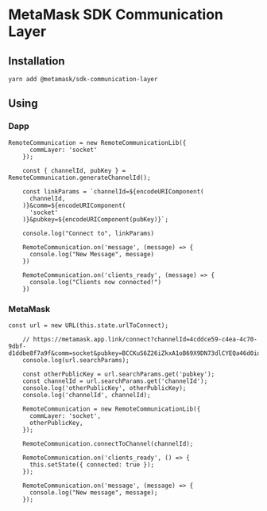 # MetaMask SDK Communication Layer

## Installation

```yarn add @metamask/sdk-communication-layer```

## Using

### Dapp

```
RemoteCommunication = new RemoteCommunicationLib({
      commLayer: 'socket'
    });

    const { channelId, pubKey } = RemoteCommunication.generateChannelId();

    const linkParams = `channelId=${encodeURIComponent(
      channelId,
    )}&comm=${encodeURIComponent(
      'socket'
    )}&pubkey=${encodeURIComponent(pubKey)}`;

    console.log("Connect to", linkParams)

    RemoteCommunication.on('message', (message) => {
      console.log("New Message", message)
    })

    RemoteCommunication.on('clients_ready', (message) => {
      console.log("Clients now connected!")
    })
```

### MetaMask
```
const url = new URL(this.state.urlToConnect);

    // https://metamask.app.link/connect?channelId=4cddce59-c4ea-4c70-9dbf-d1ddbe8f7a9f&comm=socket&pubkey=BCCKuS6Z26iZkxA1oB69X9DN73dlCYEQa46d0id8MCXdshRHGqI4rVuIeXjMS2vrlq7PkD4nbzb7gEFn%2FJfHz4E%3D
    console.log(url.searchParams);

    const otherPublicKey = url.searchParams.get('pubkey');
    const channelId = url.searchParams.get('channelId');
    console.log('otherPublicKey', otherPublicKey);
    console.log('channelId', channelId);

    RemoteCommunication = new RemoteCommunicationLib({
      commLayer: 'socket',
      otherPublicKey,
    });

    RemoteCommunication.connectToChannel(channelId);

    RemoteCommunication.on('clients_ready', () => {
      this.setState({ connected: true });
    });

    RemoteCommunication.on('message', (message) => {
      console.log("New message", message);
    });
```
